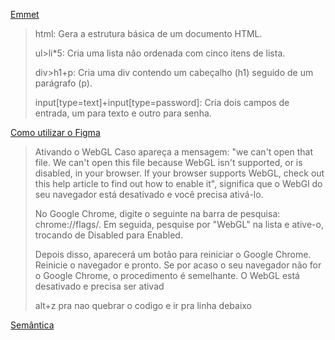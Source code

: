 [Emmet](https://docs.emmet.io/)
> html: Gera a estrutura básica de um documento HTML.
> 
> ul>li*5: Cria uma lista não ordenada com cinco itens de lista.
> 
> div>h1+p: Cria uma div contendo um cabeçalho (h1) seguido de um parágrafo (p).
> 
> input[type=text]+input[type=password]: Cria dois campos de entrada, um para texto e outro para senha.

[Como utilizar o Figma](https://cursos.alura.com.br/extra/alura-mais/como-front-end-utiliza-o-figma-c858)

> Ativando o WebGL
> Caso apareça a mensagem: "we can't open that file. We can't open this file because WebGL isn't supported, or is disabled, in your browser. If your browser supports WebGL,
> check out this help article to find out how to enable it", significa que o WebGl do seu navegador está desativado e você precisa ativá-lo.
> 
> No Google Chrome, digite o seguinte na barra de pesquisa: chrome://flags/. Em seguida, pesquise por "WebGL" na lista e ative-o, trocando de Disabled para Enabled.
>
> Depois disso, aparecerá um botão para reiniciar o Google Chrome. Reinicie o navegador e pronto.
Se por acaso o seu navegador não for o Google Chrome, o procedimento é semelhante. O WebGL está desativado e precisa ser ativad
>
> alt+z pra nao quebrar o codigo e ir pra linha debaixo

[Semântica](https://developer.mozilla.org/pt-BR/docs/Glossary/Semantics)
